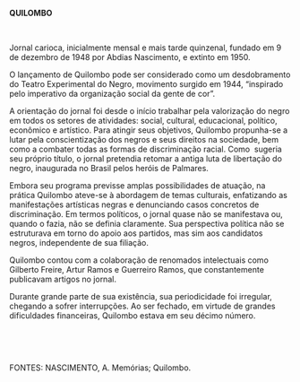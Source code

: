 **QUILOMBO**

 

Jornal carioca, inicialmente mensal e mais tarde quinzenal, fundado em 9
de dezembro de 1948 por Abdias Nascimento, e extinto em 1950.

O lançamento de Quilombo pode ser considerado como um desdobramento do
Teatro Experimental do Negro, movimento surgido em 1944, “inspirado pelo
imperativo da organização social da gente de cor”.

A orientação do jornal foi desde o início trabalhar pela valorização do
negro em todos os setores de atividades: social, cultural, educacional,
político, econômico e artístico. Para atingir seus objetivos, Quilombo
propunha-se a lutar pela conscientização dos negros e seus direitos na
sociedade, bem como a combater todas as formas de discriminação racial.
Como  sugeria seu próprio título, o jornal pretendia retomar a antiga
luta de libertação do negro, inaugurada no Brasil pelos heróis de
Palmares.

Embora seu programa previsse amplas possibilidades de atuação, na
prática Quilombo ateve-se à abordagem de temas culturais, enfatizando as
manifestações artísticas negras e denunciando casos concretos de
discriminação. Em termos políticos, o jornal quase não se manifestava
ou, quando o fazia, não se definia claramente. Sua perspectiva política
não se estruturava em torno do apoio aos partidos, mas sim aos
candidatos negros, independente de sua filiação.

Quilombo contou com a colaboração de renomados intelectuais como
Gilberto Freire, Artur Ramos e Guerreiro Ramos, que constantemente
publicavam artigos no jornal.

Durante grande parte de sua existência, sua periodicidade foi irregular,
chegando a sofrer interrupções. Ao ser fechado, em virtude de grandes
dificuldades financeiras, Quilombo estava em seu décimo número.

 

 

FONTES: NASCIMENTO, A. Memórias; Quilombo.

 
